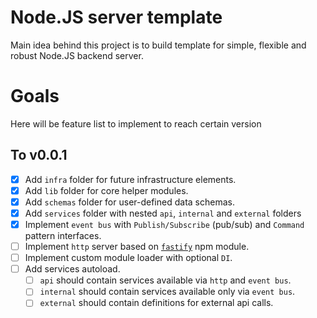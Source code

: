 # Node.JS server template

Main idea behind this project is to build template for simple, flexible and robust Node.JS backend server.

# Goals
Here will be feature list to implement to reach certain version
## To v0.0.1

- [x] Add `infra` folder for future infrastructure elements.
- [x] Add `lib` folder for core helper modules.
- [x] Add `schemas` folder for user-defined data schemas.
- [x] Add `services` folder with nested `api`, `internal` and `external` folders
- [x] Implement `event bus` with `Publish/Subscribe` (pub/sub) and `Command` pattern interfaces.
- [ ] Implement `http` server based on [`fastify`](https://www.npmjs.com/package/fastify) npm module.
- [ ] Implement custom module loader with optional `DI`.
- [ ] Add services autoload.
  - [ ] `api` should contain services available via `http` and `event bus`.
  - [ ] `internal` should contain services available only via `event bus`.
  - [ ] `external` should contain definitions for external api calls.
